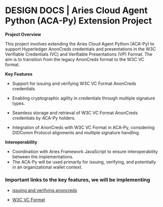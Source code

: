  # DESIGN DOCS | Aries Cloud Agent Python (ACA-Py) Extension Project

**Project Overview**

This project involves extending the Aries Cloud Agent Python (ACA-Py) to support Hyperledger AnonCreds credentials and presentations in the W3C Verifiable Credentials (VC) and Verifiable Presentations (VP) Format. The aim is to transition from the legacy AnonCreds format to the W3C VC format.

**Key Features**

- Support for issuing and verifying W3C VC Format AnonCreds credentials.
  
- Enabling cryptographic agility in credentials through multiple signature types.

- Seamless storage and retrieval of W3C VC Format AnonCreds credentials by ACA-Py holders.
  
- Integration of AnonCreds with W3C VC Format in ACA-Py, considering DIDComm Protocol alignments and multiple signature handling.


**Interoperability**

- Coordination with Aries Framework JavaScript to ensure interoperability between the implementations.
- The ACA-Py will be used primarily for issuing, verifying, and potentially in an organizational wallet context.

### Important links to the key features, we will be implementing

- [issuing and verifying anoncreds](./issuing-verifying.md)

- [W3C VC Format](./W3C-VC-Format.md)